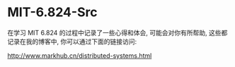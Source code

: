 # MIT-6.824-Src

在学习 MIT 6.824 的过程中记录了一些心得和体会, 可能会对你有所帮助, 这些都记录在我的博客中, 你可以通过下面的链接访问:
 
http://www.markhub.cn/distributed-systems.html